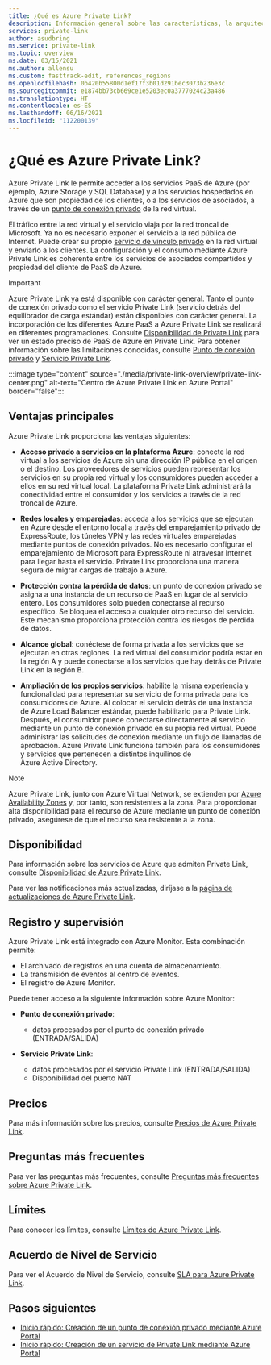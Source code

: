 ```yaml
---
title: ¿Qué es Azure Private Link?
description: Información general sobre las características, la arquitectura y la implementación de Azure Private Link. Conozca cómo funcionan los puntos de conexión privados de Azure y el servicio Azure Private Link y cómo usarlos.
services: private-link
author: asudbring
ms.service: private-link
ms.topic: overview
ms.date: 03/15/2021
ms.author: allensu
ms.custom: fasttrack-edit, references_regions
ms.openlocfilehash: 0b420b55800d1ef17f3b01d291bec3073b236e3c
ms.sourcegitcommit: e1874bb73cb669ce1e5203ec0a3777024c23a486
ms.translationtype: HT
ms.contentlocale: es-ES
ms.lasthandoff: 06/16/2021
ms.locfileid: "112200139"
---
```

# <a name="what-is-azure-private-link"></a>¿Qué es Azure Private Link? 
Azure Private Link le permite acceder a los servicios PaaS de Azure (por ejemplo, Azure Storage y SQL Database) y a los servicios hospedados en Azure que son propiedad de los clientes, o a los servicios de asociados, a través de un [punto de conexión privado](private-endpoint-overview.md) de la red virtual.

El tráfico entre la red virtual y el servicio viaja por la red troncal de Microsoft. Ya no es necesario exponer el servicio a la red pública de Internet. Puede crear su propio [servicio de vínculo privado](private-link-service-overview.md) en la red virtual y enviarlo a los clientes. La configuración y el consumo mediante Azure Private Link es coherente entre los servicios de asociados compartidos y propiedad del cliente de PaaS de Azure.

> [!IMPORTANT]
> Azure Private Link ya está disponible con carácter general. Tanto el punto de conexión privado como el servicio Private Link (servicio detrás del equilibrador de carga estándar) están disponibles con carácter general. La incorporación de los diferentes Azure PaaS a Azure Private Link se realizará en diferentes programaciones. Consulte [Disponibilidad de Private Link](availability.md) para ver un estado preciso de PaaS de Azure en Private Link. Para obtener información sobre las limitaciones conocidas, consulte [Punto de conexión privado](private-endpoint-overview.md#limitations) y [Servicio Private Link](private-link-service-overview.md#limitations). 

:::image type="content" source="./media/private-link-overview/private-link-center.png" alt-text="Centro de Azure Private Link en Azure Portal" border="false":::

## <a name="key-benefits"></a>Ventajas principales
Azure Private Link proporciona las ventajas siguientes:  
- **Acceso privado a servicios en la plataforma Azure**: conecte la red virtual a los servicios de Azure sin una dirección IP pública en el origen o el destino. Los proveedores de servicios pueden representar los servicios en su propia red virtual y los consumidores pueden acceder a ellos en su red virtual local. La plataforma Private Link administrará la conectividad entre el consumidor y los servicios a través de la red troncal de Azure. 
 
- **Redes locales y emparejadas**: acceda a los servicios que se ejecutan en Azure desde el entorno local a través del emparejamiento privado de ExpressRoute, los túneles VPN y las redes virtuales emparejadas mediante puntos de conexión privados. No es necesario configurar el emparejamiento de Microsoft para ExpressRoute ni atravesar Internet para llegar hasta el servicio. Private Link proporciona una manera segura de migrar cargas de trabajo a Azure.
 
- **Protección contra la pérdida de datos**: un punto de conexión privado se asigna a una instancia de un recurso de PaaS en lugar de al servicio entero. Los consumidores solo pueden conectarse al recurso específico. Se bloquea el acceso a cualquier otro recurso del servicio. Este mecanismo proporciona protección contra los riesgos de pérdida de datos. 
 
- **Alcance global**: conéctese de forma privada a los servicios que se ejecutan en otras regiones. La red virtual del consumidor podría estar en la región A y puede conectarse a los servicios que hay detrás de Private Link en la región B.  
 
- **Ampliación de los propios servicios**: habilite la misma experiencia y funcionalidad para representar su servicio de forma privada para los consumidores de Azure. Al colocar el servicio detrás de una instancia de Azure Load Balancer estándar, puede habilitarlo para Private Link. Después, el consumidor puede conectarse directamente al servicio mediante un punto de conexión privado en su propia red virtual. Puede administrar las solicitudes de conexión mediante un flujo de llamadas de aprobación. Azure Private Link funciona también para los consumidores y servicios que pertenecen a distintos inquilinos de Azure Active Directory. 

> [!NOTE]
> Azure Private Link, junto con Azure Virtual Network, se extienden por [Azure Availability Zones](../availability-zones/az-overview.md) y, por tanto, son resistentes a la zona. Para proporcionar alta disponibilidad para el recurso de Azure mediante un punto de conexión privado, asegúrese de que el recurso sea resistente a la zona.

## <a name="availability"></a>Disponibilidad 

Para información sobre los servicios de Azure que admiten Private Link, consulte [Disponibilidad de Azure Private Link](availability.md).

Para ver las notificaciones más actualizadas, diríjase a la [página de actualizaciones de Azure Private Link](https://azure.microsoft.com/updates/?product=private-link).

## <a name="logging-and-monitoring"></a>Registro y supervisión

Azure Private Link está integrado con Azure Monitor. Esta combinación permite:

 - El archivado de registros en una cuenta de almacenamiento.
 - La transmisión de eventos al centro de eventos.
 - El registro de Azure Monitor.

Puede tener acceso a la siguiente información sobre Azure Monitor: 
- **Punto de conexión privado**: 
    - datos procesados por el punto de conexión privado (ENTRADA/SALIDA)
 
- **Servicio Private Link**:
    - datos procesados por el servicio Private Link (ENTRADA/SALIDA)
    - Disponibilidad del puerto NAT  
 
## <a name="pricing"></a>Precios   
Para más información sobre los precios, consulte [Precios de Azure Private Link](https://azure.microsoft.com/pricing/details/private-link/).
 
## <a name="faqs"></a>Preguntas más frecuentes  
Para ver las preguntas más frecuentes, consulte [Preguntas más frecuentes sobre Azure Private Link](private-link-faq.yml).
 
## <a name="limits"></a>Límites  
Para conocer los límites, consulte [Límites de Azure Private Link](../azure-resource-manager/management/azure-subscription-service-limits.md#private-link-limits).

## <a name="service-level-agreement"></a>Acuerdo de Nivel de Servicio
Para ver el Acuerdo de Nivel de Servicio, consulte [SLA para Azure Private Link](https://azure.microsoft.com/support/legal/sla/private-link/v1_0/).

## <a name="next-steps"></a>Pasos siguientes

- [Inicio rápido: Creación de un punto de conexión privado mediante Azure Portal](create-private-endpoint-portal.md)
- [Inicio rápido: Creación de un servicio de Private Link mediante Azure Portal](create-private-link-service-portal.md)

